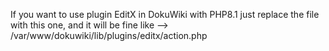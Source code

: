If you want to use plugin EditX in DokuWiki with PHP8.1 just replace the file with this one, and it will be fine
like --> /var/www/dokuwiki/lib/plugins/editx/action.php
